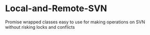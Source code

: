 # Local-and-Remote-SVN
Promise wrapped classes easy to use for making operations on SVN without risking locks and conflicts 
